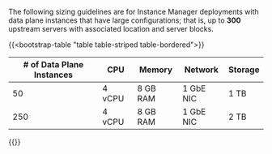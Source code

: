 The following sizing guidelines are for Instance Manager deployments with data plane instances that have large configurations; that is, up to **300** upstream servers with associated location and server blocks.

{{<bootstrap-table "table table-striped table-bordered">}}

| # of Data Plane Instances | CPU    | Memory   | Network   | Storage |
|---------------------------|--------|----------|-----------|---------|
| 50                        | 4 vCPU | 8 GB RAM | 1 GbE NIC | 1 TB    |
| 250                       | 4 vCPU | 8 GB RAM | 1 GbE NIC | 2 TB    |

{{</bootstrap-table>}}

<!-- Do not remove. Keep this code at the bottom of the include -->
<!-- DOCS-1069 -->